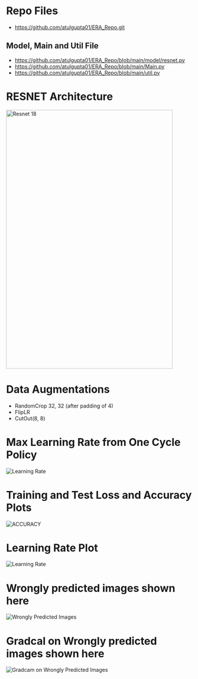 # Repo Files 
  - https://github.com/atulgupta01/ERA_Repo.git

## Model, Main and Util File
  - https://github.com/atulgupta01/ERA_Repo/blob/main/model/resnet.py
  - https://github.com/atulgupta01/ERA_Repo/blob/main/Main.py  
  - https://github.com/atulgupta01/ERA_Repo/blob/main/util.py

# RESNET Architecture

<img src="https://github.com/atulgupta01/ERA_V2/blob/main/Assignment_11/Resnet.jpg" alt="Resnet 18" width="450" height="700">

# Data Augmentations
- RandomCrop 32, 32 (after padding of 4)
- FlipLR
- CutOut(8, 8)

# Max Learning Rate from One Cycle Policy

![Learning Rate](https://github.com/atulgupta01/ERA_V2/blob/main/Assignment_11/onecycle.jpg)

# Training and Test Loss and Accuracy Plots

![ACCURACY](https://github.com/atulgupta01/ERA_V2/blob/main/Assignment_11/Accuracy.png)

# Learning Rate Plot

![Learning Rate](https://github.com/atulgupta01/ERA_V2/blob/main/Assignment_11/LR_plot.png)

# Wrongly predicted images shown here

![Wrongly Predicted Images](https://github.com/atulgupta01/ERA_V2/blob/main/Assignment_11/errorplot.png)

# Gradcal on Wrongly predicted images shown here

![Gradcam on Wrongly Predicted Images](https://github.com/atulgupta01/ERA_V2/blob/main/Assignment_11/gradcam.png)
